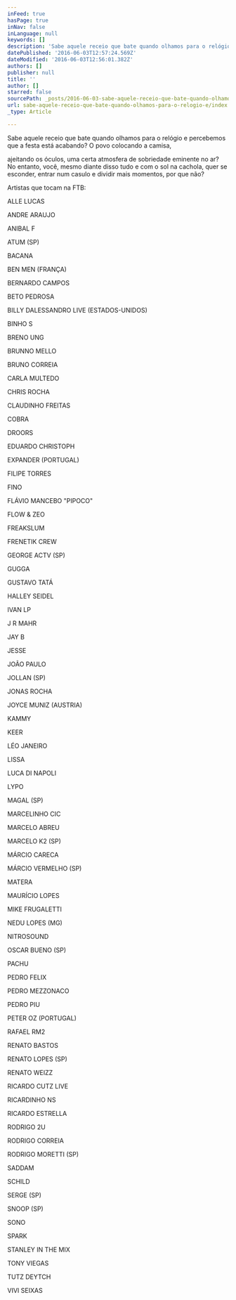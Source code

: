 ```yaml
---
inFeed: true
hasPage: true
inNav: false
inLanguage: null
keywords: []
description: 'Sabe aquele receio que bate quando olhamos para o relógio e percebemos que a festa está acabando? O povo colocando a camisa,'
datePublished: '2016-06-03T12:57:24.569Z'
dateModified: '2016-06-03T12:56:01.382Z'
authors: []
publisher: null
title: ''
author: []
starred: false
sourcePath: _posts/2016-06-03-sabe-aquele-receio-que-bate-quando-olhamos-para-o-relogio-e.md
url: sabe-aquele-receio-que-bate-quando-olhamos-para-o-relogio-e/index.html
_type: Article

---
```

Sabe aquele receio que bate quando olhamos para o relógio e percebemos que a festa está acabando? O povo colocando a camisa,

ajeitando os óculos, uma certa atmosfera de sobriedade eminente no ar? No entanto, você, mesmo diante disso tudo e com o sol na cachola, quer se esconder, entrar num casulo e dividir mais momentos, por que não?

Artistas que tocam na FTB:

ALLE LUCAS

ANDRE ARAUJO

ANIBAL F

ATUM (SP)

BACANA

BEN MEN (FRANÇA)

BERNARDO CAMPOS

BETO PEDROSA

BILLY DALESSANDRO LIVE (ESTADOS-UNIDOS)

BINHO S

BRENO UNG

BRUNNO MELLO

BRUNO CORREIA

CARLA MULTEDO

CHRIS ROCHA

CLAUDINHO FREITAS

COBRA

DROORS

EDUARDO CHRISTOPH

EXPANDER (PORTUGAL)

FILIPE TORRES

FINO

FLÁVIO MANCEBO "PIPOCO"

FLOW & ZEO

FREAKSLUM

FRENETIK CREW

GEORGE ACTV (SP)

GUGGA

GUSTAVO TATÁ

HALLEY SEIDEL

IVAN LP

J R MAHR

JAY B

JESSE

JOÃO PAULO

JOLLAN (SP)

JONAS ROCHA

JOYCE MUNIZ (AUSTRIA)

KAMMY

KEER

LÉO JANEIRO

LISSA

LUCA DI NAPOLI

LYPO

MAGAL (SP)

MARCELINHO CIC

MARCELO ABREU

MARCELO K2 (SP)

MÁRCIO CARECA

MÁRCIO VERMELHO (SP)

MATERA

MAURÍCIO LOPES

MIKE FRUGALETTI

NEDU LOPES (MG)

NITROSOUND

OSCAR BUENO (SP)

PACHU

PEDRO FELIX

PEDRO MEZZONACO

PEDRO PIU

PETER OZ (PORTUGAL)

RAFAEL RM2

RENATO BASTOS

RENATO LOPES (SP)

RENATO WEIZZ

RICARDO CUTZ LIVE

RICARDINHO NS

RICARDO ESTRELLA

RODRIGO 2U

RODRIGO CORREIA

RODRIGO MORETTI (SP)

SADDAM

SCHILD

SERGE (SP)

SNOOP (SP)

SONO

SPARK

STANLEY IN THE MIX

TONY VIEGAS

TUTZ DEYTCH

VIVI SEIXAS